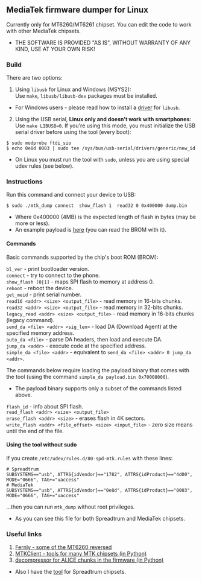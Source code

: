 ## MediaTek firmware dumper for Linux

Currently only for MT6260/MT6261 chipset. You can edit the code to work with other MediaTek chipsets.

* THE SOFTWARE IS PROVIDED "AS IS", WITHOUT WARRANTY OF ANY KIND, USE AT YOUR OWN RISK!

### Build

There are two options:

1. Using `libusb` for Linux and Windows (MSYS2):  
Use `make`, `libusb/libusb-dev` packages must be installed.

* For Windows users - please read how to install a [driver](https://github.com/libusb/libusb/wiki/Windows#driver-installation) for `libusb`.

2. Using the USB serial, **Linux only and doesn't work with smartphones**:  
Use `make LIBUSB=0`.
If you're using this mode, you must initialize the USB serial driver before using the tool (every boot):
```
$ sudo modprobe ftdi_sio
$ echo 0e8d 0003 | sudo tee /sys/bus/usb-serial/drivers/generic/new_id
```

* On Linux you must run the tool with `sudo`, unless you are using special udev rules (see below).

### Instructions

Run this command and connect your device to USB:
```
$ sudo ./mtk_dump connect  show_flash 1  read32 0 0x400000 dump.bin
```

* Where 0x400000 (4MB) is the expected length of flash in bytes (may be more or less).
* An example payload is [here](payload) (you can read the BROM with it).

#### Commands

Basic commands supported by the chip's boot ROM (BROM):

`bl_ver` - print bootloader version.  
`connect` - try to connect to the phone.  
`show_flash [0|1]` - maps SPI flash to memory at address 0.  
`reboot` - reboot the device.  
`get_meid` - print serial number.  
`read16 <addr> <size> <output_file>` - read memory in 16-bits chunks.  
`read32 <addr> <size> <output_file>` - read memory in 32-bits chunks.  
`legacy_read <addr> <size> <output_file>` - read memory in 16-bits chunks (legacy command).  
`send_da <file> <addr> <sig_len>` - load DA (Download Agent) at the specified memory address.  
`auto_da <file>` - parse DA headers, then load and execute DA.  
`jump_da <addr>` - execute code at the specified address.  
`simple_da <file> <addr>` - equivalent to `send_da <file> <addr> 0 jump_da <addr>`.  

The commands below require loading the payload binary that comes with the tool (using the command `simple_da payload.bin 0x70008000`).

* The payload binary supports only a subset of the commands listed above.

`flash_id` - info about SPI flash.  
`read_flash <addr> <size> <output_file>`  
`erase_flash <addr> <size>` - erases flash in 4K sectors.  
`write_flash <addr> <file_offset> <size> <input_file>` - zero size means until the end of the file.  

#### Using the tool without sudo

If you create `/etc/udev/rules.d/80-spd-mtk.rules` with these lines:
```
# Spreadtrum
SUBSYSTEMS=="usb", ATTRS{idVendor}=="1782", ATTRS{idProduct}=="4d00", MODE="0666", TAG+="uaccess"
# MediaTek
SUBSYSTEMS=="usb", ATTRS{idVendor}=="0e8d", ATTRS{idProduct}=="0003", MODE="0666", TAG+="uaccess"
```
...then you can run `mtk_dump` without root privileges.

* As you can see this file for both Spreadtrum and MediaTek chipsets.

### Useful links

1. [Fernly - some of the MT6260 reversed](https://github.com/xobs/fernly)
2. [MTKClient - tools for many MTK chipsets (in Python)](https://github.com/bkerler/mtkclient)
3. [decompressor for ALICE chunks in the firmware (in Python)](https://github.com/donnm/mtk_fw_tools)

* Also I have the [tool](https://github.com/ilyakurdyukov/spreadtrum_flash) for Spreadtrum chipsets.
